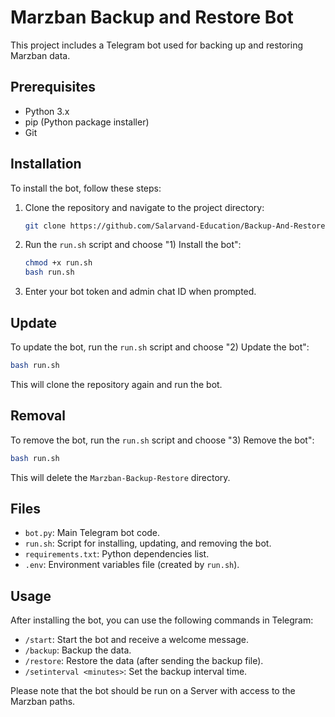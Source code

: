 
# Marzban Backup and Restore Bot

This project includes a Telegram bot used for backing up and restoring Marzban data.

## Prerequisites

- Python 3.x
- pip (Python package installer)
- Git

## Installation

To install the bot, follow these steps:

1. Clone the repository and navigate to the project directory:

    ```sh
    git clone https://github.com/Salarvand-Education/Backup-And-Restore-Marzban.git && cd Backup-And-Restore-Marzban
    ```

2. Run the `run.sh` script and choose "1) Install the bot":

    ```sh
    chmod +x run.sh
    bash run.sh
    ```

3. Enter your bot token and admin chat ID when prompted.

## Update

To update the bot, run the `run.sh` script and choose "2) Update the bot":

```sh
bash run.sh
```

This will clone the repository again and run the bot.

## Removal

To remove the bot, run the `run.sh` script and choose "3) Remove the bot":

```sh
bash run.sh
```

This will delete the `Marzban-Backup-Restore` directory.

## Files

- `bot.py`: Main Telegram bot code.
- `run.sh`: Script for installing, updating, and removing the bot.
- `requirements.txt`: Python dependencies list.
- `.env`: Environment variables file (created by `run.sh`).

## Usage

After installing the bot, you can use the following commands in Telegram:

- `/start`: Start the bot and receive a welcome message.
- `/backup`: Backup the data.
- `/restore`: Restore the data (after sending the backup file).
- `/setinterval <minutes>`: Set the backup interval time.

Please note that the bot should be run on a Server with access to the Marzban paths.

